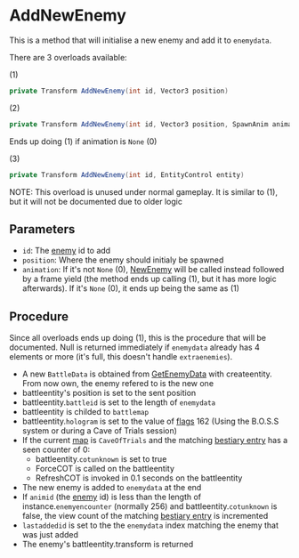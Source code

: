 # AddNewEnemy
This is a method that will initialise a new enemy and add it to `enemydata`.

There are 3 overloads available:

(1)
```cs
private Transform AddNewEnemy(int id, Vector3 position)
```

(2)
```cs
private Transform AddNewEnemy(int id, Vector3 position, SpawnAnim animation)
```
Ends up doing (1) if animation is `None` (0)

(3)
```cs
private Transform AddNewEnemy(int id, EntityControl entity)
```
NOTE: This overload is unused under normal gameplay. It is similar to (1), but it will not be documented due to older logic

## Parameters

- `id`: The [enemy](../../../Enums%20and%20IDs/Enemies.md) id to add
- `position`: Where the enemy should initialy be spawned
- `animation`: If it's not `None` (0), [NewEnemy](NewEnemy.md) will be called instead followed by a frame yield (the method ends up calling (1), but it has more logic afterwards). If it's `None` (0), it ends up being the same as (1)

## Procedure
Since all overloads ends up doing (1), this is the procedure that will be documented. Null is returned immediately if `enemydata` already has 4 elements or more (it's full, this doesn't handle `extraenemies`).

- A new `BattleData` is obtained from [GetEnemyData](../../../TextAsset%20Data/Enemies%20data.md#getenemydata) with createentity. From now own, the enemy refered to is the new one
- battleentity's position is set to the sent position
- battleentity.`battleid` is set to the length of `enemydata`
- battleentity is childed to `battlemap`
- battleentity.`hologram` is set to the value of [flags](../../../Flags%20arrays/flags.md) 162 (Using the B.O.S.S system or during a Cave of Trials session)
- If the current [map](../../../Enums%20and%20IDs/Maps.md) is `CaveOfTrials` and the matching [bestiary entry](../../../Enums%20and%20IDs/librarystuff/Bestiary%20entry.md) has a seen counter of 0:
    - battleentity.`cotunknown` is set to true
    - ForceCOT is called on the battleentity
    - RefreshCOT is invoked in 0.1 seconds on the battleentity
- The new enemy is added to `enemydata` at the end
- If `animid` (the [enemy](../../../Enums%20and%20IDs/Enemies.md) id) is less than the length of instance.`enemyencounter` (normally 256) and battleentity.`cotunknown` is false, the view count of the matching [bestiary entry](../../../Enums%20and%20IDs/librarystuff/Bestiary%20entry.md) is incremented
- `lastaddedid` is set to the the `enemydata` index matching the enemy that was just added
- The enemy's battleentity.transform is returned
